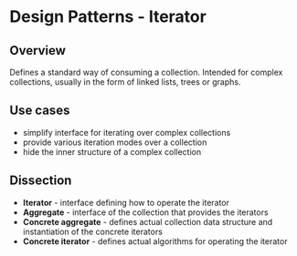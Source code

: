 # Design Patterns - Iterator

## Overview

Defines a standard way of consuming a collection. Intended for complex
collections, usually in the form of linked lists, trees or graphs.

## Use cases
- simplify interface for iterating over complex collections
- provide various iteration modes over a collection
- hide the inner structure of a complex collection

## Dissection

- **Iterator** - interface defining how to operate the iterator
- **Aggregate** - interface of the collection that provides the iterators
- **Concrete aggregate** - defines actual collection data structure and
instantiation of the concrete iterators
- **Concrete iterator** - defines actual algorithms for operating the iterator
